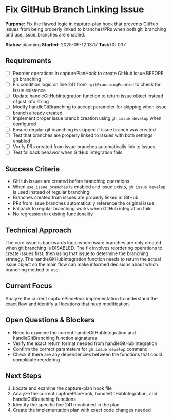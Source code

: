 # Fix GitHub Branch Linking Issue

**Purpose:** Fix the flawed logic in capture-plan hook that prevents GitHub issues from being properly linked to branches/PRs when both git_branching and use_issue_branches are enabled.

**Status:** planning
**Started:** 2025-09-12 13:17
**Task ID:** 037

## Requirements
- [ ] Reorder operations in capturePlanHook to create GitHub issue BEFORE git branching
- [ ] Fix condition logic on line 241 from `!gitBranchingEnabled` to check for issue existence
- [ ] Update handleGitHubIntegration function to return issue object instead of just info string
- [ ] Modify handleGitBranching to accept parameter for skipping when issue branch already created
- [ ] Implement proper issue branch creation using `gh issue develop` when configured
- [ ] Ensure regular git branching is skipped if issue branch was created
- [ ] Test that branches are properly linked to issues with both settings enabled
- [ ] Verify PRs created from issue branches automatically link to issues
- [ ] Test fallback behavior when GitHub integration fails

## Success Criteria
- GitHub issues are created before branching operations
- When `use_issue_branches` is enabled and issue exists, `gh issue develop` is used instead of regular branching
- Branches created from issues are properly linked in GitHub
- PRs from issue branches automatically reference the original issue
- Fallback to regular branching works when GitHub integration fails
- No regression in existing functionality

## Technical Approach
The core issue is backwards logic where issue branches are only created when git branching is DISABLED. The fix involves reordering operations to create issues first, then using that issue to determine the branching strategy. The handleGitHubIntegration function needs to return the actual issue object so the main flow can make informed decisions about which branching method to use.

## Current Focus
Analyze the current capturePlanHook implementation to understand the exact flow and identify all locations that need modification.

## Open Questions & Blockers
- Need to examine the current handleGitHubIntegration and handleGitBranching function signatures
- Verify the exact return format needed from handleGitHubIntegration
- Confirm the correct parameters for `gh issue develop` command
- Check if there are any dependencies between the functions that could complicate reordering

## Next Steps
1. Locate and examine the capture-plan hook file
2. Analyze the current capturePlanHook, handleGitHubIntegration, and handleGitBranching functions
3. Identify the specific line 241 mentioned in the plan
4. Create the implementation plan with exact code changes needed

<!-- branch: bug/fix-github-branch-linking-037 -->

<!-- github_issue: 14 -->
<!-- github_url: https://github.com/cahaseler/cc-track/issues/14 -->